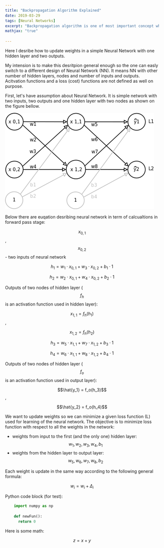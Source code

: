 ```yaml
---
title: "Backpropagation Algorithm Explained"
date: 2019-03-29
tags: [Neural Networks]
excerpt: "Backpropagation algorithm is one of most important concept when talking about training of Neural Networks"
mathjax: "true"

---
```


Here I desribe how to update weights in a simple Neural Network with one hidden layer and two outputs.

My intension is to make this desritpion general enough so the one can easly switch to a different design of Neural Network (NN). It means NN with other number of hidden layers, nodes and number of inputs and outputs. Acitvation functions and a loss (cost) functions are not defined as well on purpose.

First, let's have assumption about Neural Network. It is simple network with two inputs, two outputs and one hidden layer with two nodes as shown on the figure bellow.

![image](/images/Simple_NN_01.png)

Below there are euqation desribing neural network in term of calcualtions in forward pass stage:


$$x_{0,1}$$, $$x_{0,2}$$ - two inputs of neural network

$$h_1 = w_1 \cdot x_{0,1} + w_3 \cdot x_{0,2} + b_1 \cdot 1 $$

$$h_2 = w_2 \cdot x_{0,1} + w_4 \cdot x_{0,2} + b_2 \cdot 1 $$

Outputs of two nodes of hidden layer ($$f_h$$ is an activation function used in hidden layer):

  $$x_{1,1} = f_h(h_1)$$, 

$$x_{1,2} = f_h(h_2)$$

$$h_3 = w_5 \cdot x_{1,1} + w_7 \cdot x_{1,2} + b_3 \cdot 1 $$

$$h_4 = w_6 \cdot x_{1,1} + w_8 \cdot x_{1,2} + b_4 \cdot 1 $$

Outputs of two nodes of hidden layer ($$f_o$$ is an activation function used in output layer):

$$\hat{y_1} = f_o(h_3)$$, 

$$\hat{y_2} = f_o(h_4)$$

We want to update weights so we can minimize a given loss function (L) used for learning of the neural network. The objective is to minimize loss function with respect to all the weights in the network:
* weights from input to the first (and the only one) hidden layer: $$  w_1, w_2, w_3, w_4, b_1$$
* weights from the hidden layer to output layer: $$w_5, w_6, w_7, w_8, b_2$$

Each weight is update in the same way according to the following general formula:

$$w_i = w_i + \Delta_i$$

Python code block (for test):
```python
    import numpy as np

    def newFun():
      return 0
```
Here is some math:

$$z=x+y$$
